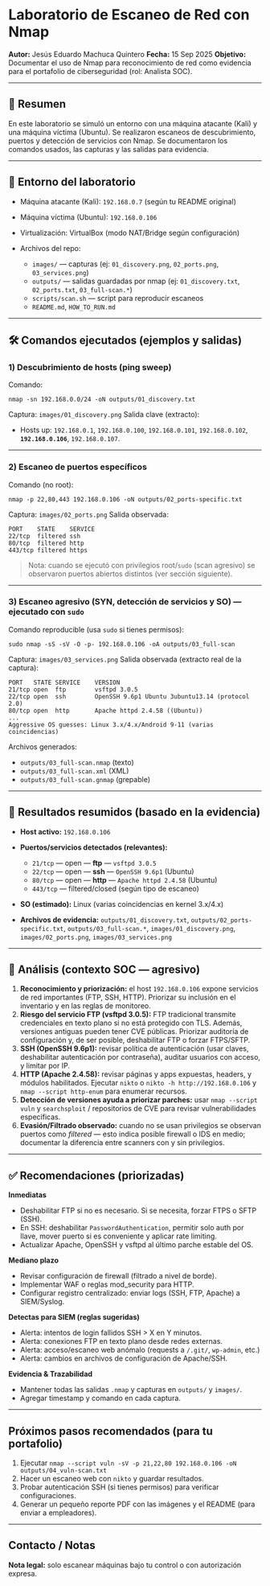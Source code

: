 # Laboratorio de Escaneo de Red con Nmap

**Autor:** Jesús Eduardo Machuca Quintero
**Fecha:** 15 Sep 2025
**Objetivo:** Documentar el uso de Nmap para reconocimiento de red como evidencia para el portafolio de ciberseguridad (rol: Analista SOC).

---

## 📌 Resumen

En este laboratorio se simuló un entorno con una máquina atacante (Kali) y una máquina víctima (Ubuntu). Se realizaron escaneos de descubrimiento, puertos y detección de servicios con Nmap. Se documentaron los comandos usados, las capturas y las salidas para evidencia.

---

## 🧩 Entorno del laboratorio

* Máquina atacante (Kali): `192.168.0.7` (según tu README original)
* Máquina víctima (Ubuntu): `192.168.0.106`
* Virtualización: VirtualBox (modo NAT/Bridge según configuración)
* Archivos del repo:

  * `images/` — capturas (ej: `01_discovery.png`, `02_ports.png`, `03_services.png`)
  * `outputs/` — salidas guardadas por nmap (ej: `01_discovery.txt`, `02_ports.txt`, `03_full-scan.*`)
  * `scripts/scan.sh` — script para reproducir escaneos
  * `README.md`, `HOW_TO_RUN.md`

---

## 🛠 Comandos ejecutados (ejemplos y salidas)

### 1) Descubrimiento de hosts (ping sweep)

Comando:

```
nmap -sn 192.168.0.0/24 -oN outputs/01_discovery.txt
```

Captura: `images/01_discovery.png`
Salida clave (extracto):

* Hosts up: `192.168.0.1`, `192.168.0.100`, `192.168.0.101`, `192.168.0.102`, **`192.168.0.106`**, `192.168.0.107`.

---

### 2) Escaneo de puertos específicos

Comando (no root):

```
nmap -p 22,80,443 192.168.0.106 -oN outputs/02_ports-specific.txt
```

Captura: `images/02_ports.png`
Salida observada:

```
PORT    STATE    SERVICE
22/tcp  filtered ssh
80/tcp  filtered http
443/tcp filtered https
```

> Nota: cuando se ejecutó con privilegios root/`sudo` (scan agresivo) se observaron puertos abiertos distintos (ver sección siguiente).

---

### 3) Escaneo agresivo (SYN, detección de servicios y SO) — ejecutado con `sudo`

Comando reproducible (usa `sudo` si tienes permisos):

```
sudo nmap -sS -sV -O -p- 192.168.0.106 -oA outputs/03_full-scan
```

Captura: `images/03_services.png`
Salida observada (extracto real de la captura):

```
PORT   STATE SERVICE    VERSION
21/tcp open  ftp        vsftpd 3.0.5
22/tcp open  ssh        OpenSSH 9.6p1 Ubuntu 3ubuntu13.14 (protocol 2.0)
80/tcp open  http       Apache httpd 2.4.58 ((Ubuntu))
...
Aggressive OS guesses: Linux 3.x/4.x/Android 9-11 (varias coincidencias)
```

Archivos generados:

* `outputs/03_full-scan.nmap` (texto)
* `outputs/03_full-scan.xml` (XML)
* `outputs/03_full-scan.gnmap` (grepable)

---

## 🧾 Resultados resumidos (basado en la evidencia)

* **Host activo:** `192.168.0.106`
* **Puertos/servicios detectados (relevantes):**

  * `21/tcp` — open — **ftp** — `vsftpd 3.0.5`
  * `22/tcp` — open — **ssh** — `OpenSSH 9.6p1` (Ubuntu)
  * `80/tcp` — open — **http** — `Apache httpd 2.4.58` (Ubuntu)
  * `443/tcp` — filtered/closed (según tipo de escaneo)
* **SO (estimado):** Linux (varias coincidencias en kernel 3.x/4.x)
* **Archivos de evidencia:** `outputs/01_discovery.txt`, `outputs/02_ports-specific.txt`, `outputs/03_full-scan.*`, `images/01_discovery.png`, `images/02_ports.png`, `images/03_services.png`

---

## 🧠 Análisis (contexto SOC — agresivo)

1. **Reconocimiento y priorización:** el host `192.168.0.106` expone servicios de red importantes (FTP, SSH, HTTP). Priorizar su inclusión en el inventario y en las reglas de monitoreo.
2. **Riesgo del servicio FTP (vsftpd 3.0.5):** FTP tradicional transmite credenciales en texto plano si no está protegido con TLS. Además, versiones antiguas pueden tener CVE públicas. Priorizar auditoría de configuración y, de ser posible, deshabilitar FTP o forzar FTPS/SFTP.
3. **SSH (OpenSSH 9.6p1):** revisar política de autenticación (usar claves, deshabilitar autenticación por contraseña), auditar usuarios con acceso, y limitar por IP.
4. **HTTP (Apache 2.4.58):** revisar páginas y apps expuestas, headers, y módulos habilitados. Ejecutar `nikto` o `nikto -h http://192.168.0.106` y `nmap --script http-enum` para enumerar recursos.
5. **Detección de versiones ayuda a priorizar parches:** usar `nmap --script vuln` y `searchsploit` / repositorios de CVE para revisar vulnerabilidades específicas.
6. **Evasión/Filtrado observado:** cuando no se usan privilegios se observan puertos como *filtered* — esto indica posible firewall o IDS en medio; documentar la diferencia entre scanners con y sin privilegios.

---

## ✅ Recomendaciones (priorizadas)

**Inmediatas**

* Deshabilitar FTP si no es necesario. Si se necesita, forzar FTPS o SFTP (SSH).
* En SSH: deshabilitar `PasswordAuthentication`, permitir solo auth por llave, mover puerto si es conveniente y aplicar rate limiting.
* Actualizar Apache, OpenSSH y vsftpd al último parche estable del OS.

**Mediano plazo**

* Revisar configuración de firewall (filtrado a nivel de borde).
* Implementar WAF o reglas mod\_security para HTTP.
* Configurar registro centralizado: enviar logs (SSH, FTP, Apache) a SIEM/Syslog.

**Detectas para SIEM (reglas sugeridas)**

* Alerta: intentos de login fallidos SSH > X en Y minutos.
* Alerta: conexiones FTP en texto plano desde redes externas.
* Alerta: acceso/escaneo web anómalo (requests a `/.git/`, `wp-admin`, etc.)
* Alerta: cambios en archivos de configuración de Apache/SSH.

**Evidencia & Trazabilidad**

* Mantener todas las salidas `.nmap` y capturas en `outputs/` y `images/`.
* Agregar timestamp y comando en cada captura.

---

## Próximos pasos recomendados (para tu portafolio)

1. Ejecutar `nmap --script vuln -sV -p 21,22,80 192.168.0.106 -oN outputs/04_vuln-scan.txt`
2. Hacer un escaneo web con `nikto` y guardar resultados.
3. Probar autenticación SSH (si tienes permisos) para verificar configuraciones.
4. Generar un pequeño reporte PDF con las imágenes y el README (para enviar a empleadores).

---

## Contacto / Notas

**Nota legal:** solo escanear máquinas bajo tu control o con autorización expresa.
